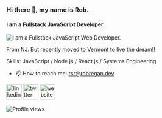 ### Hi there 👋, my name is Rob.
#### I am a **Fullstack** JavaScript Developer.
![I am a **Fullstack** JavaScript Web Developer.](https://3.bp.blogspot.com/-OV7EzcTdOE0/Wj6kx-JZdmI/AAAAAAAAJws/BE9j1Sv4wFAEV4zTMO-5yXao2U20zUYMACLcBGAs/s1600/fsociety_9.gif)

From NJ. But recently moved to Vermont to live the dream!!

Skills: JavaScript / Node.js / React.js / Systems Engineering

- 📫 How to reach me: rsr@robregan.dev 

[<img src='https://res.cloudinary.com/storage-b0x/image/upload/v1627859337/in_abkmgt.svg' alt='linkedin' height='40'>](https://www.linkedin.com/in/robert-regan-dev/)
[<img src='https://res.cloudinary.com/storage-b0x/image/upload/v1627859337/twit_regjhy.svg' alt='twitter' height='40'>](https://twitter.com/rob_regan_dev) 
[<img src='https://res.cloudinary.com/storage-b0x/image/upload/v1627859337/web_okzjub.svg' alt='website' height='40'>](https://robregan.dev)  

 

![Profile views](https://gpvc.arturio.dev/robregan)  
